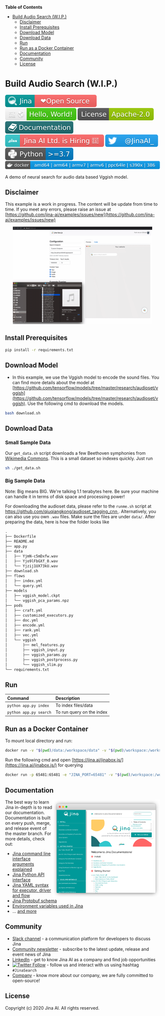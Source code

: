 <!-- START doctoc generated TOC please keep comment here to allow auto update -->
<!-- DON'T EDIT THIS SECTION, INSTEAD RE-RUN doctoc TO UPDATE -->
**Table of Contents**

- [Build Audio Search (W.I.P.)](#build-audio-search-wip)
  - [Disclaimer](#disclaimer)
  - [Install Prerequisites](#install-prerequisites)
  - [Download Model](#download-model)
  - [Download Data](#download-data)
  - [Run](#run)
  - [Run as a Docker Container](#run-as-a-docker-container)
  - [Documentation](#documentation)
  - [Community](#community)
  - [License](#license)

<!-- END doctoc generated TOC please keep comment here to allow auto update -->

# Build Audio Search (W.I.P.)

<p align="center">
 
[![Jina](https://github.com/jina-ai/jina/blob/master/.github/badges/jina-badge.svg "We fully commit to open-source")](https://jina.ai)
[![Jina](https://github.com/jina-ai/jina/blob/master/.github/badges/jina-hello-world-badge.svg "Run Jina 'Hello, World!' without installing anything")](https://github.com/jina-ai/jina#jina-hello-world-)
[![Jina](https://github.com/jina-ai/jina/blob/master/.github/badges/license-badge.svg "Jina is licensed under Apache-2.0")](#license)
[![Jina Docs](https://github.com/jina-ai/jina/blob/master/.github/badges/docs-badge.svg "Checkout our docs and learn Jina")](https://docs.jina.ai)
[![We are hiring](https://github.com/jina-ai/jina/blob/master/.github/badges/jina-corp-badge-hiring.svg "We are hiring full-time position at Jina")](https://jobs.jina.ai)
<a href="https://twitter.com/intent/tweet?text=%F0%9F%91%8DCheck+out+Jina%3A+the+New+Open-Source+Solution+for+Neural+Information+Retrieval+%F0%9F%94%8D%40JinaAI_&url=https%3A%2F%2Fgithub.com%2Fjina-ai%2Fjina&hashtags=JinaSearch&original_referer=http%3A%2F%2Fgithub.com%2F&tw_p=tweetbutton" target="_blank">
  <img src="https://github.com/jina-ai/jina/blob/master/.github/badges/twitter-badge.svg"
       alt="tweet button" title="👍Share Jina with your friends on Twitter"></img>
</a>
[![Python 3.7 3.8](https://github.com/jina-ai/jina/blob/master/.github/badges/python-badge.svg "Jina supports Python 3.7 and above")](#)
[![Docker](https://github.com/jina-ai/jina/blob/master/.github/badges/docker-badge.svg "Jina is multi-arch ready, can run on differnt architectures")](https://hub.docker.com/r/jinaai/jina/tags)

</p>

A demo of neural search for audio data based Vggish model.

## Disclaimer

This example is a work in progress. The content will be update from time to time. If you meet any errors, please raise an issue at [https://github.com/jina-ai/examples/issues/new](https://github.com/jina-ai/examples/issues/new)

<p align="center">
  <img src=".github/demo.gif?raw=true" alt="Jina banner" width="90%">
</p>


## Install Prerequisites

```bash
pip install -r requirements.txt
```

## Download Model

- In this example, we use the Vggish model to encode the sound files. You can find more details about the model at [https://github.com/tensorflow/models/tree/master/research/audioset/vggish](https://github.com/tensorflow/models/tree/master/research/audioset/vggish). Use the following cmd to download the models.

```bash
bash download.sh
```

## Download Data

### Small Sample Data

Our `get_data.sh` script downloads a few Beethoven symphonies from [Wikimedia Commons](https://commons.wikimedia.org/wiki/Category:WAV_files). This is a small dataset so indexes quickly. Just run

```sh
sh ./get_data.sh
```

### Big Sample Data

Note: Big means BIG. We're talking 1.1 terabytes here. Be sure your machine can handle it in terms of disk space and processing power!

For downloading the audioset data, please refer to the `runme.sh` script at [https://github.com/qiuqiangkong/audioset_tagging_cnn ](https://github.com/qiuqiangkong/audioset_tagging_cnn). Alternatively, you can also use you own `.wav` files. Make sure the files are under `data/`. After preparing the data, here is how the folder looks like

```
.
├── Dockerfile
├── README.md
├── app.py
├── data
│   ├── YjmN-c5mDxfw.wav
│   ├── Yjo9lFbGXf_0.wav
│   └── Yjzij1UX73kU.wav
├── download.sh
├── flows
│   ├── index.yml
│   └── query.yml
├── models
│   ├── vggish_model.ckpt
│   └── vggish_pca_params.npz
├── pods
│   ├── craft.yml
│   ├── customized_executors.py
│   ├── doc.yml
│   ├── encode.yml
│   ├── rank.yml
│   ├── vec.yml
│   └── vggish
│       ├── mel_features.py
│       ├── vggish_input.py
│       ├── vggish_params.py
│       ├── vggish_postprocess.py
│       └── vggish_slim.py
└── requirements.txt
```

## Run

| Command                  | Description                  |
| :---                     | :---                         |
| ``python app.py index``  | To index files/data          |
| ``python app.py search`` | To run query on the index    |


## Run as a Docker Container


To mount local directory and run:

```bash
docker run -v "$(pwd)/data:/workspace/data" -v "$(pwd)/workspace:/workspace/workspace" jinaai/hub.app.audio-search:0.0.1 index
``` 

Run the following cmd and open [https://jina.ai/jinabox.js/](https://jina.ai/jinabox.js/) for querying

```bash
docker run -p 65481:65481 -e "JINA_PORT=65481" -v "$(pwd)/workspace:/workspace/workspace" jinaai/hub.app.audio-search:0.0.1 search
```

## Documentation 

<a href="https://docs.jina.ai/">
<img align="right" width="350px" src="https://github.com/jina-ai/jina/blob/master/.github/jina-docs.png" />
</a>

The best way to learn Jina in-depth is to read our documentation. Documentation is built on every push, merge, and release event of the master branch. For more details, check out:

- [Jina command line interface arguments explained](https://docs.jina.ai/chapters/cli/index.html)
- [Jina Python API interface](https://docs.jina.ai/api/jina.html)
- [Jina YAML syntax for executor, driver and flow](https://docs.jina.ai/chapters/yaml/yaml.html)
- [Jina Protobuf schema](https://docs.jina.ai/chapters/proto/index.html)
- [Environment variables used in Jina](https://docs.jina.ai/chapters/envs.html)
- ... [and more](https://docs.jina.ai/index.html)

## Community

- [Slack channel](https://join.slack.com/t/jina-ai/shared_invite/zt-dkl7x8p0-rVCv~3Fdc3~Dpwx7T7XG8w) - a communication platform for developers to discuss Jina
- [Community newsletter](mailto:newsletter+subscribe@jina.ai) - subscribe to the latest update, release and event news of Jina
- [LinkedIn](https://www.linkedin.com/company/jinaai/) - get to know Jina AI as a company and find job opportunities
- [![Twitter Follow](https://img.shields.io/twitter/follow/JinaAI_?label=Follow%20%40JinaAI_&style=social)](https://twitter.com/JinaAI_) - follow us and interact with us using hashtag `#JinaSearch`  
- [Company](https://jina.ai) - know more about our company, we are fully committed to open-source!



## License

Copyright (c) 2020 Jina AI. All rights reserved.


